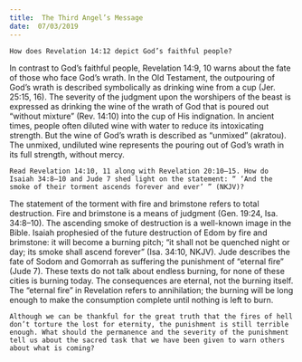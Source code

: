 ```yaml
---
title:  The Third Angel’s Message
date:  07/03/2019
---
```


`How does Revelation 14:12 depict God’s faithful people?`

In contrast to God’s faithful people, Revelation 14:9, 10 warns about the fate of those who face God’s wrath. In the Old Testament, the outpouring of God’s wrath is described symbolically as drinking wine from a cup (Jer. 25:15, 16). The severity of the judgment upon the worshipers of the beast is expressed as drinking the wine of the wrath of God that is poured out “without mixture” (Rev. 14:10) into the cup of His indignation. In ancient times, people often diluted wine with water to reduce its intoxicating strength. But the wine of God’s wrath is described as “unmixed” (akratou). The unmixed, undiluted wine represents the pouring out of God’s wrath in its full strength, without mercy.

`Read Revelation 14:10, 11 along with Revelation 20:10–15. How do Isaiah 34:8–10 and Jude 7 shed light on the statement: “ ‘And the smoke of their torment ascends forever and ever’ ” (NKJV)?`

The statement of the torment with fire and brimstone refers to total destruction. Fire and brimstone is a means of judgment (Gen. 19:24, Isa. 34:8–10). The ascending smoke of destruction is a well-known image in the Bible. Isaiah prophesied of the future destruction of Edom by fire and brimstone: it will become a burning pitch; “it shall not be quenched night or day; its smoke shall ascend forever” (Isa. 34:10, NKJV). Jude describes the fate of Sodom and Gomorrah as suffering the punishment of “eternal fire” (Jude 7). These texts do not talk about endless burning, for none of these cities is burning today. The consequences are eternal, not the burning itself. The “eternal fire” in Revelation refers to annihilation; the burning will be long enough to make the consumption complete until nothing is left to burn.

`Although we can be thankful for the great truth that the fires of hell don’t torture the lost for eternity, the punishment is still terrible enough. What should the permanence and the severity of the punishment tell us about the sacred task that we have been given to warn others about what is coming?`